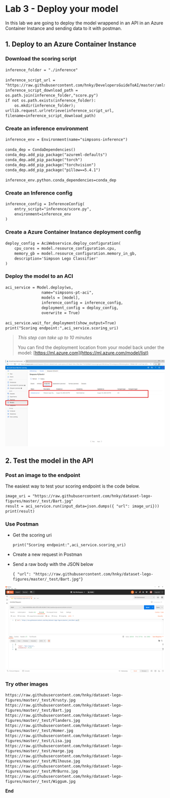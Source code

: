 # Lab 3 - Deploy your model

In this lab we are going to deploy the model wrappend in an API in an Azure Container Instance and sending data to it with postman.

## 1. Deploy to an Azure Container Instance

### Download the scoring script

```text
inference_folder = "./inference"

inference_script_url = "https://raw.githubusercontent.com/hnky/DevelopersGuideToAI/master/amls/resources/score.py"
inference_script_download_path = os.path.join(inference_folder,"score.py")
if not os.path.exists(inference_folder):
    os.mkdir(inference_folder);
urllib.request.urlretrieve(inference_script_url, filename=inference_script_download_path)
```

### Create an inference environment

```text
inference_env = Environment(name="simpsons-inference")

conda_dep = CondaDependencies()
conda_dep.add_pip_package("azureml-defaults")
conda_dep.add_pip_package("torch")
conda_dep.add_pip_package("torchvision")
conda_dep.add_pip_package("pillow==5.4.1")

inference_env.python.conda_dependencies=conda_dep
```

### Create an Inference config

```text
inference_config = InferenceConfig(
    entry_script="inference/score.py", 
    environment=inference_env 
)
```

### Create a Azure Container Instance deployment config

```text
deploy_config = AciWebservice.deploy_configuration(
    cpu_cores = model.resource_configuration.cpu, 
    memory_gb = model.resource_configuration.memory_in_gb,
    description='Simpson Lego Classifier'
)
```

### Deploy the model to an ACI

```text
aci_service = Model.deploy(ws, 
                name="simpsons-pt-aci", 
                models = [model], 
                inference_config = inference_config, 
                deployment_config = deploy_config, 
                overwrite = True)

aci_service.wait_for_deployment(show_output=True)
print("Scoring endpoint:",aci_service.scoring_uri)
```

> _This step can take up to 10 minutes_
>
> You can find the deployment location from your model back under the model: [https://ml.azure.com](https://ml.azure.com/model/list)

![Scoring URL](../.gitbook/assets/deploy-model.png)

## 2. Test the model in the API

### Post an image to the endpoint

The easiest way to test your scoring endpoint is the code below.

```text
image_uri = "https://raw.githubusercontent.com/hnky/dataset-lego-figures/master/_test/Bart.jpg"
result = aci_service.run(input_data=json.dumps({ "url": image_uri}))
print(result)
```

### Use Postman

* Get the scoring uri

  ```text
  print("Scoring endpoint:",aci_service.scoring_uri)
  ```

* Create a new request in Postman
* Send a raw body with the JSON below

  ```text
  { "url": "https://raw.githubusercontent.com/hnky/dataset-lego-figures/master/_test/Bart.jpg"}
  ```

![Scoring URL](../.gitbook/assets/deploy-postman.png)

### Try other images

```text
https://raw.githubusercontent.com/hnky/dataset-lego-figures/master/_test/Krusty.jpg
https://raw.githubusercontent.com/hnky/dataset-lego-figures/master/_test/Bart.jpg
https://raw.githubusercontent.com/hnky/dataset-lego-figures/master/_test/Flanders.jpg
https://raw.githubusercontent.com/hnky/dataset-lego-figures/master/_test/Homer.jpg
https://raw.githubusercontent.com/hnky/dataset-lego-figures/master/_test/Lisa.jpg
https://raw.githubusercontent.com/hnky/dataset-lego-figures/master/_test/marge.jpg
https://raw.githubusercontent.com/hnky/dataset-lego-figures/master/_test/Milhouse.jpg
https://raw.githubusercontent.com/hnky/dataset-lego-figures/master/_test/MrBurns.jpg
https://raw.githubusercontent.com/hnky/dataset-lego-figures/master/_test/Wiggum.jpg
```

**End**

